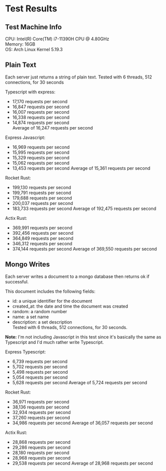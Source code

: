# Test Results

## Test Machine Info

CPU: Intel(R) Core(TM) i7-11390H CPU @ 4.80GHz  
Memory: 16GB  
OS: Arch Linux Kernel 5.19.3

## Plain Text

Each server just returns a string of plain text.
Tested with 6 threads, 512 connections, for 30 seconds

Typescript with express:

- 17,170 requests per second
- 16,847 requests per second
- 16,007 requests per second
- 16,338 requests per second
- 14,874 requests per second  
  Average of 16,247 requests per second

Express Javascript:

- 16,969 requests per second
- 15,995 requests per second
- 15,329 requests per second
- 15,062 requests per second
- 13,453 requests per second
  Average of 15,361 requests per second

Rocket Rust:

- 199,130 requests per second
- 199,791 requests per second
- 179,688 requests per second
- 200,037 requests per second
- 183,733 requests per second
  Average of 192,475 requests per second

Actix Rust:

- 369,991 requests per second
- 392,456 requests per second
- 364,849 requests per second
- 346,312 requests per second
- 374,144 requests per second
  Average of 369,550 requests per second

## Mongo Writes

Each server writes a document to a mongo database then returns ok if successful.

This document includes the following fields:

- id: a unique identifier for the document
- created_at: the date and time the document was created
- random: a random number
- name: a set name
- description: a set description  
  Tested with 6 threads, 512 connections, for 30 seconds.

**Note:** I'm not including Javascript in this test since it's basically the same as Typescript and I'd much rather write Typescript.

Express Typescript:

- 6,739 requests per second
- 5,702 requests per second
- 5,498 requests per second
- 5,054 requests per second
- 5,628 requests per second
  Average of 5,724 requests per second

Rocket Rust:

- 36,971 requests per second
- 38,136 requests per second
- 32,934 requests per second
- 37,260 requests per second
- 34,986 requests per second
  Average of 36,057 requests per second

Actix Rust:

- 28,868 requests per second
- 29,286 requests per second
- 28,180 requests per second
- 28,968 requests per second
- 29,538 requests per second
  Average of 28,968 requests per second
